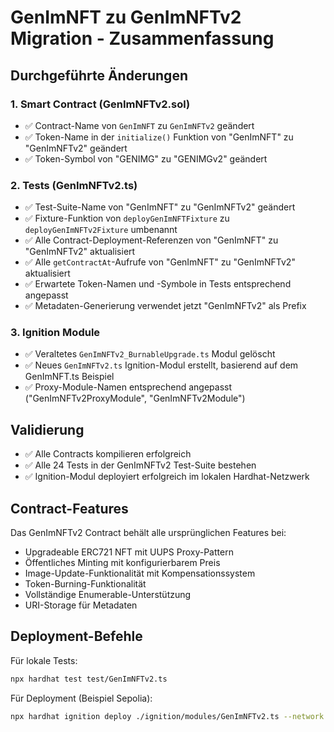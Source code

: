 # GenImNFT zu GenImNFTv2 Migration - Zusammenfassung

## Durchgeführte Änderungen

### 1. Smart Contract (GenImNFTv2.sol)

- ✅ Contract-Name von `GenImNFT` zu `GenImNFTv2` geändert
- ✅ Token-Name in der `initialize()` Funktion von "GenImNFT" zu "GenImNFTv2" geändert
- ✅ Token-Symbol von "GENIMG" zu "GENIMGv2" geändert

### 2. Tests (GenImNFTv2.ts)

- ✅ Test-Suite-Name von "GenImNFT" zu "GenImNFTv2" geändert
- ✅ Fixture-Funktion von `deployGenImNFTFixture` zu `deployGenImNFTv2Fixture` umbenannt
- ✅ Alle Contract-Deployment-Referenzen von "GenImNFT" zu "GenImNFTv2" aktualisiert
- ✅ Alle `getContractAt`-Aufrufe von "GenImNFT" zu "GenImNFTv2" aktualisiert
- ✅ Erwartete Token-Namen und -Symbole in Tests entsprechend angepasst
- ✅ Metadaten-Generierung verwendet jetzt "GenImNFTv2" als Prefix

### 3. Ignition Module

- ✅ Veraltetes `GenImNFTv2_BurnableUpgrade.ts` Modul gelöscht
- ✅ Neues `GenImNFTv2.ts` Ignition-Modul erstellt, basierend auf dem GenImNFT.ts Beispiel
- ✅ Proxy-Module-Namen entsprechend angepasst ("GenImNFTv2ProxyModule", "GenImNFTv2Module")

## Validierung

- ✅ Alle Contracts kompilieren erfolgreich
- ✅ Alle 24 Tests in der GenImNFTv2 Test-Suite bestehen
- ✅ Ignition-Modul deployiert erfolgreich im lokalen Hardhat-Netzwerk

## Contract-Features

Das GenImNFTv2 Contract behält alle ursprünglichen Features bei:

- Upgradeable ERC721 NFT mit UUPS Proxy-Pattern
- Öffentliches Minting mit konfigurierbarem Preis
- Image-Update-Funktionalität mit Kompensationssystem
- Token-Burning-Funktionalität
- Vollständige Enumerable-Unterstützung
- URI-Storage für Metadaten

## Deployment-Befehle

Für lokale Tests:

```bash
npx hardhat test test/GenImNFTv2.ts
```

Für Deployment (Beispiel Sepolia):

```bash
npx hardhat ignition deploy ./ignition/modules/GenImNFTv2.ts --network sepolia
```

